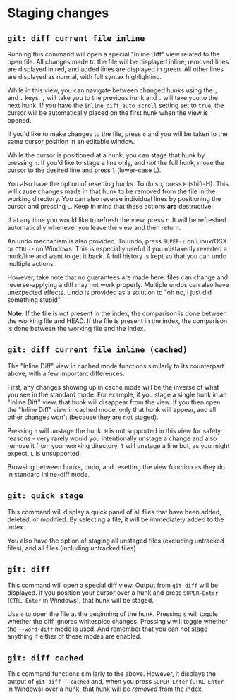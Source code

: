 # Staging changes

## `git: diff current file inline`

Running this command will open a special "Inline Diff" view related to the open file.  All changes made to the file will be displayed inline; removed lines are displayed in red, and added lines are displayed in green.  All other lines are displayed as normal, with full syntax highlighting.

While in this view, you can navigate between changed hunks using the `,` and `.` keys.  `,` will take you to the previous hunk and `.` will take you to the next hunk. If you have the `inline_diff_auto_scroll` setting set to `true`, the cursor will be automatically placed on the first hunk when the view is opened.

If you'd like to make changes to the file, press `o` and you will be taken to the same cursor position in an editable window.

While the cursor is positioned at a hunk, you can stage that hunk by pressing `h`.  If you'd like to stage a line only, and _not_ the full hunk, move the cursor to the desired line and press `l` (lower-case L).

You also have the option of resetting hunks.  To do so, press `H` (shift-H).  This will cause changes made in that hunk to be removed from the file in the working directory.  You can also reverse individual lines by positioning the cursor and pressing `L`.  Keep in mind that these actions **are** destructive.

If at any time you would like to refresh the view, press `r`.  It will be refreshed automatically whenever you leave the view and then return.

An undo mechanism is also provided.  To undo, press `SUPER-z` on Linux/OSX or `CTRL-z` on Windows.  This is especially useful if you mistakenly reverted a hunk/line and want to get it back.  A full history is kept so that you can undo multiple actions.

However, take note that no guarantees are made here: files can change and reverse-applying a diff may not work properly.  Multiple undos can also have unexpected effects.  Undo is provided as a solution to "oh no, I just did something stupid".

**Note:**  If the file is not present in the index, the comparison is done between the working file and HEAD.  If the file is present in the index, the comparison is done between the working file and the index.


## `git: diff current file inline (cached)`

The "Inline Diff" view in cached mode functions similarly to its counterpart above, with a few important differences.

First, any changes showing up in cache mode will be the inverse of what you see in the standard mode.  For example, if you stage a single hunk in an "Inline Diff" view, that hunk will disappear from the view.  If you then open the "Inline Diff" view in cached mode, only that hunk will appear, and all other changes won't (because they are not staged).

Pressing `h` will unstage the hunk.  `H` is not supported in this view for safety reasons - very rarely would you intentionally unstage a change and also remove it from your working directory.  `l` will unstage a line but, as you might expect, `L` is unsupported.

Browsing between hunks, undo, and resetting the view function as they do in standard inline-diff mode.


## `git: quick stage`

This command will display a quick panel of all files that have been added, deleted, or modified.  By selecting a file, it will be immediately added to the index.

You also have the option of staging all unstaged files (excluding untracked files), and all files (including untracked files).


## `git: diff`

This command will open a special diff view.  Output from `git diff` will be displayed.  If you position your cursor over a hunk and press `SUPER-Enter` (`CTRL-Enter` in Windows), that hunk will be staged.

Use `o` to open the file at the beginning of the hunk.  Pressing `s` will toggle whether the diff ignores whitespice changes.  Pressing `w` will toggle whether the `--word-diff` mode is used.  And remember that you can not stage anything if either of these modes are enabled.


## `git: diff cached`

This command functions similarly to the above.  However, it displays the output of `git diff --cached` and, when you press `SUPER-Enter` (`CTRL-Enter` in Windows) over a hunk, that hunk will be _removed_ from the index.

